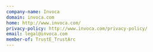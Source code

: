 ```yaml
---
company-name: Invoca
domain: invoca.com
home: http://www.invoca.com/
privacy-policy: http://www.invoca.com/privacy-policy/
email: legal@invoca.com
member-of: TrustE_TrustArc
---
```




